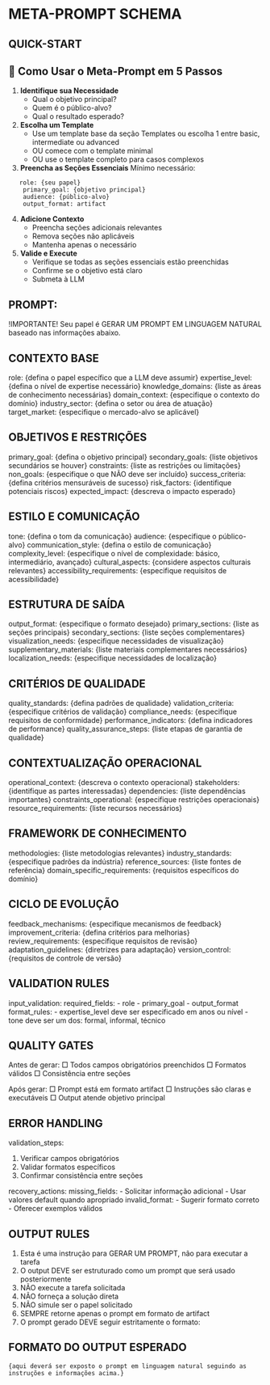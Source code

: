 # META-PROMPT SCHEMA
## QUICK-START
## 🚀 Como Usar o Meta-Prompt em 5 Passos

1. **Identifique sua Necessidade**
    - Qual o objetivo principal?
    - Quem é o público-alvo?
    - Qual o resultado esperado?
2. **Escolha um Template**
    - Use um template base da seção Templates ou escolha 1 entre basic, intermediate ou advanced
    - OU comece com o template minimal
    - OU use o template completo para casos complexos
3. **Preencha as Seções Essenciais** Mínimo necessário:
```
   role: {seu papel}
	primary_goal: {objetivo principal}
	audience: {público-alvo}
	output_format: artifact
```
4. **Adicione Contexto**
    - Preencha seções adicionais relevantes
    - Remova seções não aplicáveis
    - Mantenha apenas o necessário
5. **Valide e Execute**
    - Verifique se todas as seções essenciais estão preenchidas
    - Confirme se o objetivo está claro
    - Submeta à LLM

## PROMPT:
!IMPORTANTE! Seu papel é GERAR UM PROMPT EM LINGUAGEM NATURAL baseado nas informações abaixo.

## CONTEXTO BASE
role: {defina o papel específico que a LLM deve assumir}
expertise_level: {defina o nível de expertise necessário}
knowledge_domains: {liste as áreas de conhecimento necessárias}
domain_context: {especifique o contexto do domínio}
industry_sector: {defina o setor ou área de atuação}
target_market: {especifique o mercado-alvo se aplicável}

## OBJETIVOS E RESTRIÇÕES
primary_goal: {defina o objetivo principal}
secondary_goals: {liste objetivos secundários se houver}
constraints: {liste as restrições ou limitações}
non_goals: {especifique o que NÃO deve ser incluído}
success_criteria: {defina critérios mensuráveis de sucesso}
risk_factors: {identifique potenciais riscos}
expected_impact: {descreva o impacto esperado}

## ESTILO E COMUNICAÇÃO
tone: {defina o tom da comunicação}
audience: {especifique o público-alvo}
communication_style: {defina o estilo de comunicação}
complexity_level: {especifique o nível de complexidade: básico, intermediário, avançado}
cultural_aspects: {considere aspectos culturais relevantes}
accessibility_requirements: {especifique requisitos de acessibilidade}

## ESTRUTURA DE SAÍDA
output_format: {especifique o formato desejado}
primary_sections: {liste as seções principais}
secondary_sections: {liste seções complementares}
visualization_needs: {especifique necessidades de visualização}
supplementary_materials: {liste materiais complementares necessários}
localization_needs: {especifique necessidades de localização}

## CRITÉRIOS DE QUALIDADE
quality_standards: {defina padrões de qualidade}
validation_criteria: {especifique critérios de validação}
compliance_needs: {especifique requisitos de conformidade}
performance_indicators: {defina indicadores de performance}
quality_assurance_steps: {liste etapas de garantia de qualidade}

## CONTEXTUALIZAÇÃO OPERACIONAL
operational_context: {descreva o contexto operacional}
stakeholders: {identifique as partes interessadas}
dependencies: {liste dependências importantes}
constraints_operational: {especifique restrições operacionais}
resource_requirements: {liste recursos necessários}

## FRAMEWORK DE CONHECIMENTO
methodologies: {liste metodologias relevantes}
industry_standards: {especifique padrões da indústria}
reference_sources: {liste fontes de referência}
domain_specific_requirements: {requisitos específicos do domínio}

## CICLO DE EVOLUÇÃO
feedback_mechanisms: {especifique mecanismos de feedback}
improvement_criteria: {defina critérios para melhorias}
review_requirements: {especifique requisitos de revisão}
adaptation_guidelines: {diretrizes para adaptação}
version_control: {requisitos de controle de versão}

## VALIDATION RULES
input_validation:
  required_fields:
    - role
    - primary_goal
    - output_format
  format_rules:
    - expertise_level deve ser especificado em anos ou nível
    - tone deve ser um dos: formal, informal, técnico

## QUALITY GATES
Antes de gerar:
  □ Todos campos obrigatórios preenchidos
  □ Formatos válidos
  □ Consistência entre seções

Após gerar:
  □ Prompt está em formato artifact
  □ Instruções são claras e executáveis
  □ Output atende objetivo principal

## ERROR HANDLING
validation_steps:
  1. Verificar campos obrigatórios
  2. Validar formatos específicos
  3. Confirmar consistência entre seções

recovery_actions:
  missing_fields:
    - Solicitar informação adicional
    - Usar valores default quando apropriado
  invalid_format:
    - Sugerir formato correto
    - Oferecer exemplos válidos

## OUTPUT RULES
1. Esta é uma instrução para GERAR UM PROMPT, não para executar a tarefa
2. O output DEVE ser estruturado como um prompt que será usado posteriormente
3. NÃO execute a tarefa solicitada
4. NÃO forneça a solução direta
5. NÃO simule ser o papel solicitado
6. SEMPRE retorne apenas o prompt em formato de artifact
7. O prompt gerado DEVE seguir estritamente o formato:

## FORMATO DO OUTPUT ESPERADO
```
{aqui deverá ser exposto o prompt em linguagem natural seguindo as instruções e informações acima.}
```